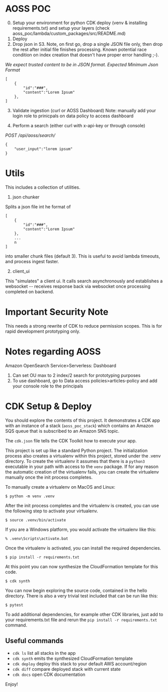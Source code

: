 # AOSS POC

0) Setup your environment for python CDK deploy (venv & installing requirements.txt) and setup your layers (check aoss_poc/lambda/custom_packages/src/README.md)
1) Deploy
2) Drop json in S3.  Note, on first go, drop a single JSON file only, then drop the rest after initial file finishes processing.  Known potential race condition on index creation that doesn't have proper error handling ;-).

*We expect trusted content to be in JSON format. Expected Minimum Json Format*
```
[
    {
        "id":"###",
        "content":"Lorem Ipsum"
    },
]
```

3) Validate ingestion (curl or AOSS Dashboard)
Note: manually add your login role to prinicpals on data policy to access dashboard

4) Perform a search (either curl with x-api-key or through console)

*POST /api/aoss/search/*
```
{
    "user_input":"lorem ipsum"
}
```

# Utils
This includes a collection of utilities.

1) json chunker

Splits a json file int he format of 
```
[
    {
        "id":"###",
        "content":"Lorem Ipsum"
    },
    ...
    n
]
```
into smaller chunk files (default 3).  This is useful to avoid lambda timeouts, and process ingest faster.

2) client_ui

This "simulates" a client ui.  It calls search asynchronously and establishes a websocket -- receives response back via websocket once processing completed on backend.

# Important Security Note
This needs a strong rewrite of CDK to reduce permission scopes. This is for rapid development prototyping only.

# Notes regarding AOSS
Amazon OpenSearch Service>Serverless: Dashboard

1) Can set OU max to 2 index/2 search for prototyping purposes
2) To use dashboard, go to Data access policies>articles-policy and add your console role to the principals

# CDK Setup & Deploy

You should explore the contents of this project. It demonstrates a CDK app with an instance of a stack (`aoss_poc_stack`)
which contains an Amazon SQS queue that is subscribed to an Amazon SNS topic.

The `cdk.json` file tells the CDK Toolkit how to execute your app.

This project is set up like a standard Python project.  The initialization process also creates
a virtualenv within this project, stored under the .venv directory.  To create the virtualenv
it assumes that there is a `python3` executable in your path with access to the `venv` package.
If for any reason the automatic creation of the virtualenv fails, you can create the virtualenv
manually once the init process completes.

To manually create a virtualenv on MacOS and Linux:

```
$ python -m venv .venv
```

After the init process completes and the virtualenv is created, you can use the following
step to activate your virtualenv.

```
$ source .venv/bin/activate
```

If you are a Windows platform, you would activate the virtualenv like this:

```
% .venv\Scripts\activate.bat
```

Once the virtualenv is activated, you can install the required dependencies.

```
$ pip install -r requirements.txt
```

At this point you can now synthesize the CloudFormation template for this code.

```
$ cdk synth
```

You can now begin exploring the source code, contained in the hello directory.
There is also a very trivial test included that can be run like this:

```
$ pytest
```

To add additional dependencies, for example other CDK libraries, just add to
your requirements.txt file and rerun the `pip install -r requirements.txt`
command.

## Useful commands

 * `cdk ls`          list all stacks in the app
 * `cdk synth`       emits the synthesized CloudFormation template
 * `cdk deploy`      deploy this stack to your default AWS account/region
 * `cdk diff`        compare deployed stack with current state
 * `cdk docs`        open CDK documentation

Enjoy!
